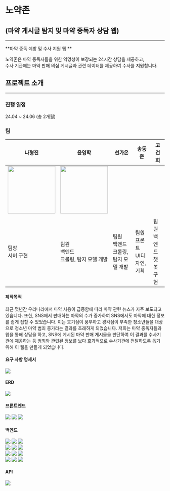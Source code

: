 # 노약존

## (마약 게시글 탐지 및 마약 중독자 상담 웹)
---

**마약 중독 예방 및 수사 지원 웹 **

노약존은 마약 중독자들을 위한 익명성이 보장되는 24시간 상담을 제공하고, <br>
수사 기관에는 마약 판매 의심 게시글과 관련 데이터를 제공하여 수사를 지원합니다.

## 프로젝트 소개

---

### 진행 일정

24.04 ~ 24.06 (총 2개월)

### 팀

| 나형진 | 윤영학 | 천가온 | 송동준 | 고건희 |
| --- | --- | --- | --- | --- |
| <img src="https://github.com/aSIX-final-project/Sonagi_App/assets/145747048/9f8bd85a-06ef-45c7-a8a0-cac97b2890a3" width="150" height="150"> | <img src="https://github.com/aSIX-final-project/Sonagi_App/assets/145747048/fe02368b-5e14-47cf-be16-c2766a5ab726" width="150" height="150"> |
||  |
| 팀장<br>서버 구현 | 팀원<br>백엔드<br>크롤링, 탐지 모델 개발 | 팀원<br>백엔드<br>크롤링, 탐지 모델 개발 | 팀원<br>프론트<br>UI디자인, 기획 | 팀원<br>백엔드<br>챗봇 구현 |

#### 제작목적

최근 몇년간 우리나라에서 마약 사용이 급증함에 따라 마약 관련 뉴스가 자주 보도되고 있습니다. 또한, SNS에서 판매하는 마약의 수가 증가하여 SNS에서도 마약에 대한 정보를 쉽게 접할 수 있었습니다. 이는 호기심이 풍부하고 경각심이 부족한 청소년들을 대상으로 청소년 마약 범죄 증가라는 결과를 초래하게 되었습니다. 저희는 마약 중독자들과 웹을 통해 상담을 하고, SNS에 게시된 마약 판매 게시물을 판단하여 이 결과를 수사기관에 제공하는 등 범죄와 관련된 정보를 보다 효과적으로 수사기관에 전달하도록 돕기 위해 이 웹을 만들게 되었습니다.



#### 요구 사항 명세서
<img src="https://github.com/NoYakZone/NoYakZone/assets/75625504/0981d958-65d3-4869-96fc-62a62d4c6be9">

#### ERD

<img src="https://github.com/aSIX-final-project/Sonagi_App/assets/145747048/3d6d0e71-bec4-4959-88fc-33f59889e3d4">

#### 프론트엔드
<img src="https://img.shields.io/badge/react-61DAFB?style=for-the-badge&logo=javascript&logoColor=white">&nbsp;<img src="https://img.shields.io/badge/css3-1572B6?style=for-the-badge&logo=CSS&logoColor=white">&nbsp;<img src="https://img.shields.io/badge/javascript-F7DF1E?style=for-the-badge&logo=javascript&logoColor=white">&nbsp;

#### 백엔드
<img src="https://img.shields.io/badge/spring boot-6DB33F?style=for-the-badge&logo=springboot&logoColor=white">&nbsp;<img src="https://img.shields.io/badge/node.js-339933?style=for-the-badge&logo=nodedotjs&logoColor=white">&nbsp;<img src="https://img.shields.io/badge/flask-2E64FE?style=for-the-badge&logo=flask&logoColor=black"><br><img src="https://img.shields.io/badge/postgresql-4169E1?style=for-the-badge&logo=postgresql&logoColor=white">&nbsp;<img src="https://img.shields.io/badge/amazonec2-FF9900?style=for-the-badge&logo=amazonec2&logoColor=white">&nbsp;<img src="https://img.shields.io/badge/amazons3-569A31?style=for-the-badge&logo=amazons3&logoColor=white"><br><img src="https://img.shields.io/badge/selenium-43B02A?style=for-the-badge&logo=selenium&logoColor=white">&nbsp;<img src="https://img.shields.io/badge/huggingface-FFD21E?style=for-the-badge&logo=huggingface&logoColor=white">&nbsp;<img src="https://img.shields.io/badge/pandas-150458?style=for-the-badge&logo=pandas&logoColor=white"><br><img src="https://img.shields.io/badge/pytorch-EE4C2C?style=for-the-badge&logo=pytorch&logoColor=white">&nbsp;<img src="https://img.shields.io/badge/opencv-5C3EE8?style=for-the-badge&logo=opencv&logoColor=white">&nbsp;<img src="https://img.shields.io/badge/jupyter-F37626?style=for-the-badge&logo=jupyter&logoColor=white"><br>

#### API
<img src="https://img.shields.io/badge/kakao-FFCD00?style=for-the-badge&logo=springboot&logoColor=white">&nbsp;

